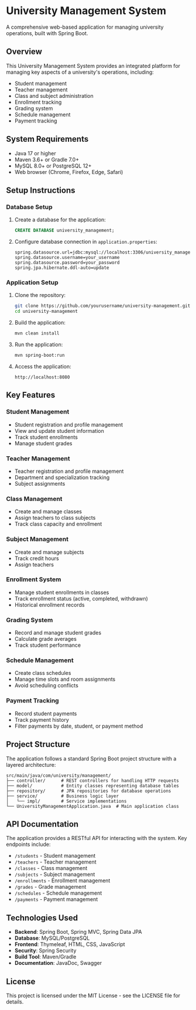 # University Management System

A comprehensive web-based application for managing university operations, built with Spring Boot.

## Overview

This University Management System provides an integrated platform for managing key aspects of a university's operations, including:

- Student management
- Teacher management
- Class and subject administration
- Enrollment tracking
- Grading system
- Schedule management
- Payment tracking

## System Requirements

- Java 17 or higher
- Maven 3.6+ or Gradle 7.0+
- MySQL 8.0+ or PostgreSQL 12+
- Web browser (Chrome, Firefox, Edge, Safari)

## Setup Instructions

### Database Setup

1. Create a database for the application:
   ```sql
   CREATE DATABASE university_management;
   ```

2. Configure database connection in `application.properties`:
   ```properties
   spring.datasource.url=jdbc:mysql://localhost:3306/university_management
   spring.datasource.username=your_username
   spring.datasource.password=your_password
   spring.jpa.hibernate.ddl-auto=update
   ```

### Application Setup

1. Clone the repository:
   ```bash
   git clone https://github.com/yourusername/university-management.git
   cd university-management
   ```

2. Build the application:
   ```bash
   mvn clean install
   ```

3. Run the application:
   ```bash
   mvn spring-boot:run
   ```

4. Access the application:
   ```
   http://localhost:8080
   ```

## Key Features

### Student Management
- Student registration and profile management
- View and update student information
- Track student enrollments
- Manage student grades

### Teacher Management
- Teacher registration and profile management
- Department and specialization tracking
- Subject assignments

### Class Management
- Create and manage classes
- Assign teachers to class subjects
- Track class capacity and enrollment

### Subject Management
- Create and manage subjects
- Track credit hours
- Assign teachers

### Enrollment System
- Manage student enrollments in classes
- Track enrollment status (active, completed, withdrawn)
- Historical enrollment records

### Grading System
- Record and manage student grades
- Calculate grade averages
- Track student performance

### Schedule Management
- Create class schedules
- Manage time slots and room assignments
- Avoid scheduling conflicts

### Payment Tracking
- Record student payments
- Track payment history
- Filter payments by date, student, or payment method

## Project Structure

The application follows a standard Spring Boot project structure with a layered architecture:

```
src/main/java/com/university/management/
├── controller/      # REST controllers for handling HTTP requests
├── model/           # Entity classes representing database tables
├── repository/      # JPA repositories for database operations
├── service/         # Business logic layer
│   └── impl/        # Service implementations
└── UniversityManagementApplication.java  # Main application class
```

## API Documentation

The application provides a RESTful API for interacting with the system. Key endpoints include:

- `/students` - Student management
- `/teachers` - Teacher management
- `/classes` - Class management
- `/subjects` - Subject management
- `/enrollments` - Enrollment management
- `/grades` - Grade management
- `/schedules` - Schedule management
- `/payments` - Payment management

## Technologies Used

- **Backend**: Spring Boot, Spring MVC, Spring Data JPA
- **Database**: MySQL/PostgreSQL
- **Frontend**: Thymeleaf, HTML, CSS, JavaScript
- **Security**: Spring Security
- **Build Tool**: Maven/Gradle
- **Documentation**: JavaDoc, Swagger

## License

This project is licensed under the MIT License - see the LICENSE file for details.